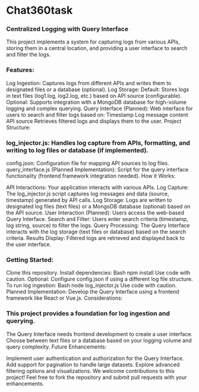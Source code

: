 # Chat360task
### Centralized Logging with Query Interface
This project implements a system for capturing logs from various APIs, storing them in a central location, and providing a user interface to search and filter the logs.

### Features:

Log Ingestion: Captures logs from different APIs and writes them to designated files or a database (optional).
Log Storage:
Default: Stores logs in text files (log1.log, log2.log, etc.) based on API source (configurable).
Optional: Supports integration with a MongoDB database for high-volume logging and complex querying.
Query Interface (Planned):
Web interface for users to search and filter logs based on:
Timestamp
Log message content
API source
Retrieves filtered logs and displays them to the user.
Project Structure:

### log_injector.js: Handles log capture from APIs, formatting, and writing to log files or database (if implemented).
config.json: Configuration file for mapping API sources to log files.
query_interface.js (Planned Implementation): Script for the query interface functionality (frontend framework integration needed).
How it Works:

API Interactions: Your application interacts with various APIs.
Log Capture: The log_injector.js script captures log messages and data (source, timestamp) generated by API calls.
Log Storage: Logs are written to designated log files (text files) or a MongoDB database (optional) based on the API source.
User Interaction (Planned): Users access the web-based Query Interface.
Search and Filter: Users enter search criteria (timestamp, log string, source) to filter the logs.
Query Processing: The Query Interface interacts with the log storage (text files or database) based on the search criteria.
Results Display: Filtered logs are retrieved and displayed back to the user interface.

### Getting Started:

Clone this repository.
Install dependencies:
Bash
npm install
Use code with caution.
Optional: Configure config.json if using a different log file structure.
To run log ingestion:
Bash
node log_injector.js
Use code with caution.
Planned Implementation: Develop the Query Interface using a frontend framework like React or Vue.js.
Considerations:

### This project provides a foundation for log ingestion and querying.
The Query Interface needs frontend development to create a user interface.
Choose between text files or a database based on your logging volume and query complexity.
Future Enhancements:

Implement user authentication and authorization for the Query Interface.
Add support for pagination to handle large datasets.
Explore advanced filtering options and visualizations.
We welcome contributions to this project! Feel free to fork the repository and submit pull requests with your enhancements.
